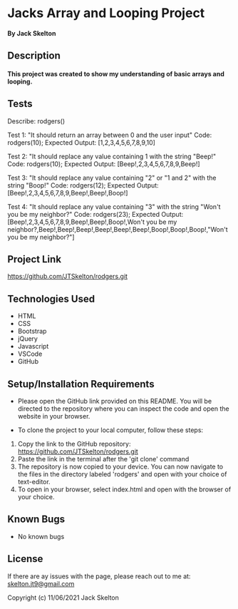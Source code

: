 # Jacks Array and Looping Project

#### By Jack Skelton

## Description
#### This project was created to show my understanding of basic arrays and looping.

## Tests
Describe: rodgers()

Test 1: "It should return an array between 0 and the user input"
Code: rodgers(10);
Expected Output: [1,2,3,4,5,6,7,8,9,10]

Test 2: "It should replace any value containing 1 with the string "Beep!"
Code: rodgers(10);
Expected Output: [Beep!,2,3,4,5,6,7,8,9,Beep!]

Test 3: "It should replace any value containing "2" or "1 and 2" with the string "Boop!"
Code: rodgers(12);
Expected Output: [Beep!,2,3,4,5,6,7,8,9,Beep!,Beep!,Boop!]

Test 4: "It should replace any value containing "3" with the string "Won't you be my neighbor?"
Code: rodgers(23);
Expected Output: [Beep!,2,3,4,5,6,7,8,9,Beep!,Beep!,Boop!,Won't you be my neighbor?,Beep!,Beep!,Beep!,Beep!,Beep!,Beep!,Boop!,Boop!,Boop!,"Won't you be my neighbor?"]

## Project Link
https://github.com/JTSkelton/rodgers.git
## Technologies Used

* HTML
* CSS
* Bootstrap
* jQuery
* Javascript
* VSCode
* GitHub

## Setup/Installation Requirements

* Please open the GitHub link provided on this README. You will be directed to the repository where you can inspect the code and open the website in your browser.

* To clone the project to your local computer, follow these steps:
1) Copy the link to the GitHub repository: https://github.com/JTSkelton/rodgers.git
2) Paste the link in the terminal after the 'git clone' command
3) The repository is now copied to your device. You can now navigate to the files in the directory labeled 'rodgers' and open with your choice of text-editor.
4) To open in your browser, select index.html and open with the browser of your choice.

## Known Bugs

* No known bugs
## License

If there are ay issues with the page, please reach out to me at: skelton.jt9@gmail.com

Copyright (c) 11/06/2021 Jack Skelton